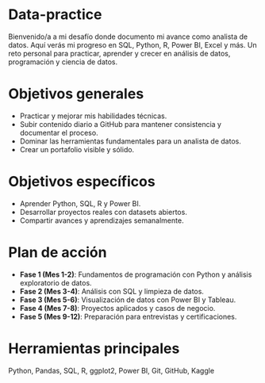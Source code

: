 # Data-practice

Bienvenido/a a mi desafío donde documento mi avance como analista de datos. Aquí verás mi progreso en SQL, Python, R, Power BI, Excel y más. Un reto personal para practicar, aprender y crecer en análisis de datos, programación y ciencia de datos.

# Objetivos generales

- Practicar y mejorar mis habilidades técnicas.
- Subir contenido diario a GitHub para mantener consistencia y documentar el proceso.
- Dominar las herramientas fundamentales para un analista de datos.
- Crear un portafolio visible y sólido.

# Objetivos específicos

- Aprender Python, SQL, R y Power BI.
- Desarrollar proyectos reales con datasets abiertos.
- Compartir avances y aprendizajes semanalmente.

# Plan de acción 

- **Fase 1 (Mes 1-2)**: Fundamentos de programación con Python y análisis exploratorio de datos.
- **Fase 2 (Mes 3-4)**: Análisis con SQL y limpieza de datos.
- **Fase 3 (Mes 5-6)**: Visualización de datos con Power BI y Tableau.
- **Fase 4 (Mes 7-8)**: Proyectos aplicados y casos de negocio.
- **Fase 5 (Mes 9-12)**: Preparación para entrevistas y certificaciones.

# Herramientas principales

Python, Pandas, SQL, R, ggplot2, Power BI, Git, GitHub, Kaggle
